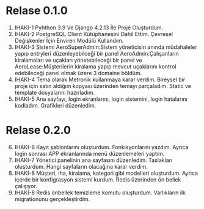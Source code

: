 # Relase 0.1.0
1. IHAKI-1 Pyhthon 3.9 Ve Django 4.2.13 İle Proje Oluşturdum.
2. IHAKI-2 PostgreSQL Client Kütüphanesini Dahil Ettim. Çevresel Değişkenler İçin Enviren Modülü Kullandım.
3. IHAKI-3 Sistemi AeroSuperAdmin:Sistem yöneticisin anında müdahaleler yapıp entryleri düzenleyebilceği bir panel AeroAdmin:Çalışanların kiralamaları ve uçakları yönetebileceği bir panel ve AeroLease:Müşterilerin kiralama yapıp mevcut uçaklarını kontrol edebileceği panel olmak üzere 3 domaine böldüm.
4. IHAKI-4 Tema olarak Metronik kullanmaya karar verdim. Bireysel bir proje için satın aldığım kopyası üzerinden temayı parçaladım. Static ve template dosyalarını hazırladım.
5. IHAKI-5 Ana sayfayı, login ekranlarını, login sistemini, login hatalarını kodladım. Grafikleri düzenledim.

# Relase 0.2.0
6. IHAKI-6 Kayıt şablonlarını oluşturdum. Fonkisyonlarını yazdım. Ayrıca login sonrası APP ekranlarında menü düzenlemeleri yaptım.
7. IHAKI-7 Yönetici panelinin ana sayfasını düzenledim. Taslakları oluşturdum. Hangi sayfaların olacağına karar verdim.
8. IHAKI-8 Müşteri, iha, kiralama, kategori gibi modelleri oluşturdum. Ayrıca içerde bir konfigrasyon sistemi kurdum. Redis üzerinden ön bellek çalışıyor.
8. IHAKI-8 Redis önbellek temizleme komutu oluşturdum. Varlıkların ilk migrationunu gerçekleştirdim.